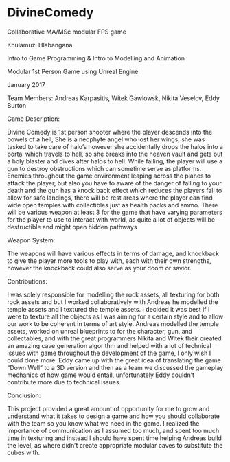 # DivineComedy

Collaborative MA/MSc modular FPS game

Khulamuzi Hlabangana

Intro to Game Programming & Intro to Modelling and Animation

Modular 1st Person Game using Unreal Engine

January 2017

Team Members: Andreas Karpasitis, Witek Gawlowsk, Nikita Veselov, Eddy Burton

Game Description: 

Divine Comedy is 1st person shooter where the player descends into the bowels of a hell, She is a neophyte angel who lost her wings, she was tasked to take care of halo’s however she accidentally drops the halos into a portal which travels to hell, so she breaks into the heaven vault and gets out a holy blaster and dives after halos to hell. 
While falling, the player will use a gun to destroy obstructions which can sometime serve as platforms. Enemies throughout the game environment leaping across the planes to attack the player, but also you have to aware of the danger of falling to your death and the gun has a knock back effect which reduces the players fall to allow for safe landings, there will be rest areas where the player can find wide open temples with collectibles just as health packs and ammo. There will be various weapon at least 3 for the game that have varying parameters for the player to use to interact with world, as quite a lot of objects will be destructible and might open hidden pathways

Weapon System: 

The weapons will have various effects in terms of damage, and knockback to give the player more tools to play with, each with their own strengths, however the knockback could also serve as your doom or savior.


Contributions:

I was solely responsible for modelling the rock assets, all texturing for both rock assets and but l worked collaboratively with Andreas he modelled the temple assets and I textured the temple assets. I decided it was best if I were to texture all the objects as l was aiming for a certain style and to allow our work to be coherent in terms of art style. Andreas modelled the temple assets, worked on unreal blueprints to for the character, gun, and collectables, and with the great programmers Nikita and Witek their created an amazing cave generation algorithm and helped with a lot of technical issues with game throughout the development of the game, l only wish I could done more.  Eddy came up with the great idea of translating the game “Down Well” to a 3D version and then as a team we discussed the gameplay mechanics of how game would entail, unfortunately Eddy couldn’t contribute more due to technical issues. 

Conclusion:

This project provided a great amount of opportunity for me to grow and understand what it takes to design a game and how you should collaborate with the team so you know what we need in the game. I realized the importance of communication as l assumed too much, and spent too much time in texturing and instead l should have spent time helping Andreas build the level, as where didn’t create appropriate modular caves to substitute the cubes with.


